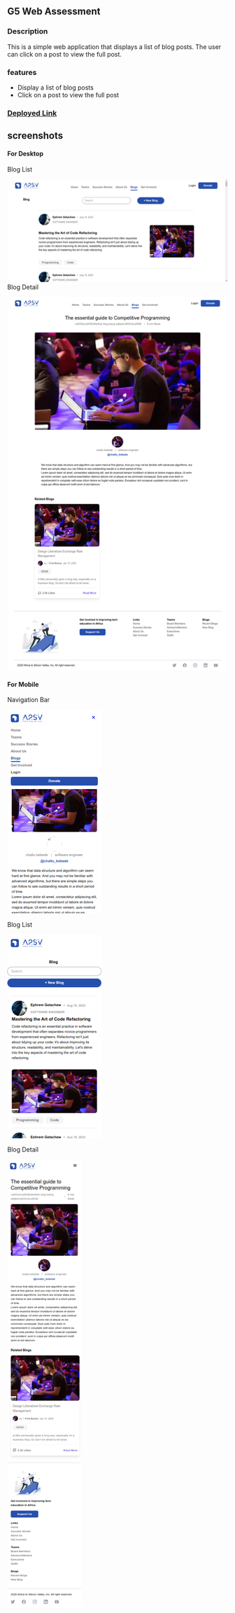 ## G5 Web Assessment

### Description
This is a simple web application that displays a list of blog posts. The user can click on a post to view the full post.

### features
- Display a list of blog posts
- Click on a post to view the full post

### [Deployed Link](https://g5-web-assessment-chi.vercel.app/)

## screenshots

#### For Desktop
Blog List

![Blog-List](./Images/blog-list.png)
Blog Detail

![Blog-Detail](./Images/blog-detail.png)

#### For Mobile
Navigation Bar

![Navigation-Bar](./Images/navigation-bar-mob.png)

Blog List

![Blog-List](./Images/blog-list-mobile.png)

Blog Detail

![Blog-Detail](./Images/blog-detail-mobile.png)
